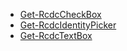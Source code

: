 * [Get-RcdcCheckBox](https://github.com/wim-beck/IS4U-FIM-Powershell/wiki/Get-RcdcCheckBox)<br />
* [Get-RcdcIdentityPicker](https://github.com/wim-beck/IS4U-FIM-Powershell/wiki/Get-RcdcIdentityPicker)<br />
* [Get-RcdcTextBox](https://github.com/wim-beck/IS4U-FIM-Powershell/wiki/Get-RcdcTextBox)<br />